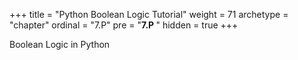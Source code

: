 +++
title = "Python Boolean Logic Tutorial"
weight = 71
archetype = "chapter"
ordinal = "7.P"
pre = "<b>7.P </b>"
hidden = true
+++


Boolean Logic in Python
